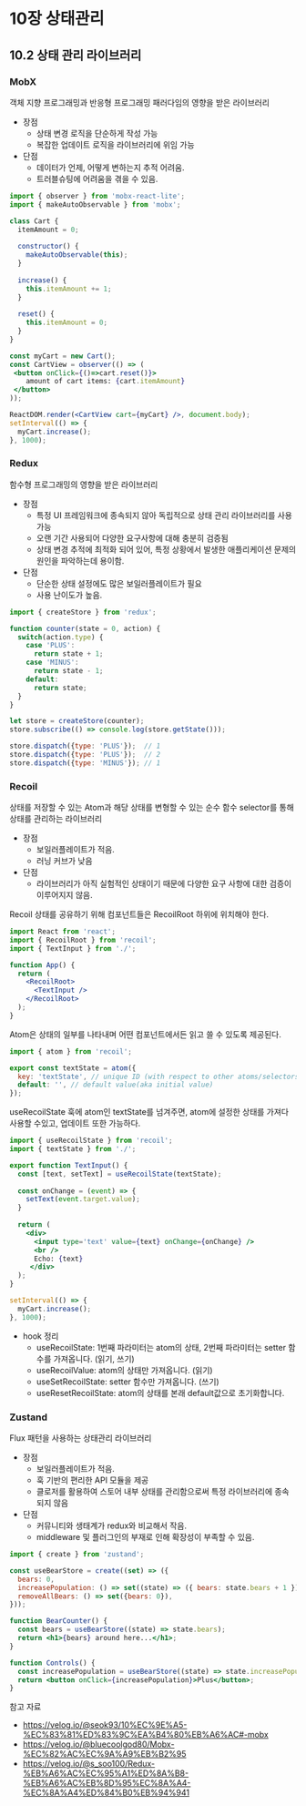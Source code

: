 # 10장 상태관리
## 10.2 상태 관리 라이브러리

### MobX
객체 지향 프로그래밍과 반응형 프로그래밍 패러다임의 영향을 받은 라이브러리
- 장점
  - 상태 변경 로직을 단순하게 작성 가능
  - 복잡한 업데이트 로직을 라이브러리에 위임 가능
- 단점
  - 데이터가 언제, 어떻게 변하는지 추적 어려움.
  - 트러블슈팅에 어려움을 겪을 수 있음.
 
```jsx
import { observer } from 'mobx-react-lite';
import { makeAutoObservable } from 'mobx';

class Cart {
  itemAmount = 0;
  
  constructor() {
    makeAutoObservable(this);
  }
  
  increase() {
    this.itemAmount += 1;
  }
  
  reset() {
    this.itemAmount = 0;
  }
}

const myCart = new Cart();
const CartView = observer(() => (
 <button onClick={()=>cart.reset()}>
    amount of cart items: {cart.itemAmount}
 </button>
));

ReactDOM.render(<CartView cart={myCart} />, document.body);
setInterval(() => {
  myCart.increase();
}, 1000);
```

### Redux
함수형 프로그래밍의 영향을 받은 라이브러리
- 장점
  - 특정 UI 프레임워크에 종속되지 않아 독립적으로 상태 관리 라이브러리를 사용 가능
  - 오랜 기간 사용되어 다양한 요구사항에 대해 충분히 검증됨
  - 상태 변경 추적에 최적화 되어 있어, 특정 상황에서 발생한 애플리케이션 문제의 원인을 파악하는데 용이함.
- 단점
  - 단순한 상태 설정에도 많은 보일러플레이트가 필요
  - 사용 난이도가 높음.
 
```jsx
import { createStore } from 'redux';

function counter(state = 0, action) {
  switch(action.type) {
    case 'PLUS':
      return state + 1;
    case 'MINUS':
      return state - 1;
    default:
      return state;
  }
}

let store = createStore(counter);
store.subscribe(() => console.log(store.getState()));

store.dispatch({type: 'PLUS'});  // 1
store.dispatch({type: 'PLUS'});  // 2
store.dispatch({type: 'MINUS'}); // 1
```

### Recoil
상태를 저장할 수 있는 Atom과 해당 상태를 변형할 수 있는 순수 함수 selector를 통해 상태를 관리하는 라이브러리
- 장점
  - 보일러플레이트가 적음.
  - 러닝 커브가 낮음
- 단점
  - 라이브러리가 아직 실험적인 상태이기 때문에 다양한 요구 사항에 대한 검증이 이루어지지 않음.
 
Recoil 상태를 공유하기 위해 컴포넌트들은 RecoilRoot 하위에 위치해야 한다.
```jsx
import React from 'react';
import { RecoilRoot } from 'recoil';
import { TextInput } from './';

function App() {
  return (
    <RecoilRoot>
      <TextInput />
    </RecoilRoot>  
  );
}
```

Atom은 상태의 일부를 나타내며 어떤 컴포넌트에서든 읽고 쓸 수 있도록 제공된다.
```jsx
import { atom } from 'recoil';

export const textState = atom({
  key: 'textState', // unique ID (with respect to other atoms/selectors)
  default: '', // default value(aka initial value)
});
```

useRecoilState 훅에 atom인 textState를 넘겨주면, atom에 설정한 상태를 가져다 사용할 수있고, 업데이트 또한 가능하다.
```jsx
import { useRecoilState } from 'recoil';
import { textState } from './';

export function TextInput() {
  const [text, setText] = useRecoilState(textState);
  
  const onChange = (event) => {
    setText(event.target.value);
  }
  
  return (
    <div>
      <input type='text' value={text} onChange={onChange} />
      <br />
      Echo: {text}
     </div>
  );
}

setInterval(() => {
  myCart.increase();
}, 1000);
```

- hook 정리
  - useRecoilState: 1번째 파라미터는 atom의 상태, 2번째 파라미터는 setter 함수를 가져옵니다. (읽기, 쓰기)
  - useRecoilValue: atom의 상태만 가져옵니다. (읽기)
  - useSetRecoilState: setter 함수만 가져옵니다. (쓰기)
  - useResetRecoilState: atom의 상태를 본래 default값으로 초기화합니다.

### Zustand
Flux 패턴을 사용하는 상태관리 라이브러리
- 장점
  - 보일러플레이트가 적음.
  - 훅 기반의 편리한 API 모듈을 제공
  - 클로저를 활용하여 스토어 내부 상태를 관리함으로써 특정 라이브러리에 종속되지 않음
- 단점
  - 커뮤니티와 생태계가 redux와 비교해서 작음.
  - middleware 및 플러그인의 부재로 인해 확장성이 부족할 수 있음.

```jsx
import { create } from 'zustand';

const useBearStore = create((set) => ({
  bears: 0,
  increasePopulation: () => set((state) => ({ bears: state.bears + 1 })),
  removeAllBears: () => set({bears: 0}),
}));

function BearCounter() {
  const bears = useBearStore((state) => state.bears);
  return <h1>{bears} around here...</h1>;
}

function Controls() {
  const increasePopulation = useBearStore((state) => state.increasePopulation);
  return <button onClick={increasePopulation}>Plus</button>;
}
```


참고 자료
- https://velog.io/@seok93/10%EC%9E%A5-%EC%83%81%ED%83%9C%EA%B4%80%EB%A6%AC#-mobx
- https://velog.io/@bluecoolgod80/Mobx-%EC%82%AC%EC%9A%A9%EB%B2%95
- https://velog.io/@s_soo100/Redux-%EB%A6%AC%EC%95%A1%ED%8A%B8-%EB%A6%AC%EB%8D%95%EC%8A%A4-%EC%8A%A4%ED%84%B0%EB%94%941
